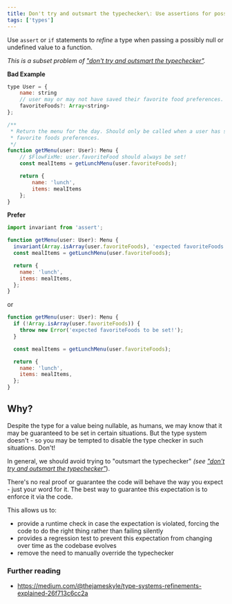 ```yaml
---
title: Don't try and outsmart the typechecker\: Use assertions for possibly null values
tags: ['types']
---
```


Use `assert` or `if` statements to _refine_ a type when passing a possibly null
or undefined value to a function.

_This is a subset problem of ["don't try and outsmart the typechecker"](/dont-outsmart-typechecker/)._

**Bad Example**

```js
type User = {
    name: string
    // user may or may not have saved their favorite food preferences.
    favoriteFoods?: Array<string>
};

/**
 * Return the menu for the day. Should only be called when a user has set their
 * favorite foods preferences.
 */
function getMenu(user: User): Menu {
    // $FlowFixMe: user.favoriteFood should always be set!
    const mealItems = getLunchMenu(user.favoriteFoods);

    return {
        name: 'lunch',
        items: mealItems
    };
}
```

**Prefer**

```js
import invariant from 'assert';

function getMenu(user: User): Menu {
  invariant(Array.isArray(user.favoriteFoods), 'expected favoriteFoods to be set!');
  const mealItems = getLunchMenu(user.favoriteFoods);

  return {
    name: 'lunch',
    items: mealItems,
  };
}
```

or

```js
function getMenu(user: User): Menu {
  if (!Array.isArray(user.favoriteFoods)) {
    throw new Error('expected favoriteFoods to be set!');
  }

  const mealItems = getLunchMenu(user.favoriteFoods);

  return {
    name: 'lunch',
    items: mealItems,
  };
}
```

## Why?

Despite the type for a value being nullable, as humans, we may know that it may
be guaranteed to be set in certain situations. But the type system doesn't - so
you may be tempted to disable the type checker in such situations. Don't!

In general, we should avoid trying to "outsmart the typechecker" _(see
["don't try and outsmart the typechecker"](/dont-outsmart-typechecker/)_).

There's no real proof or guarantee the code will behave the way you expect - just
your word for it. The best way to guarantee this expectation is to enforce it via
the code.

This allows us to:

- provide a runtime check in case the expectation is violated, forcing the code
  to do the right thing rather than failing silently
- provides a regression test to prevent this expectation from changing over time
  as the codebase evolves
- remove the need to manually override the typechecker

### Further reading

- <https://medium.com/@thejameskyle/type-systems-refinements-explained-26f713c6cc2a>
